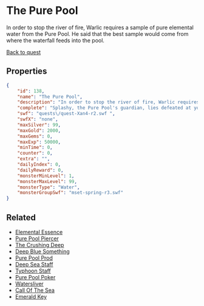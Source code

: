 # The Pure Pool

In order to stop the river of fire, Warlic requires a sample of pure elemental water from the Pure Pool. He said that the best sample would come from where the waterfall feeds into the pool.

[Back to quest](../quests.md)

## Properties

```json
{
    "id": 138,
    "name": "The Pure Pool",
    "description": "In order to stop the river of fire, Warlic requires a sample of pure elemental water from the Pure Pool. He said that the best sample would come from where the waterfall feeds into the pool.",
    "complete": "Splashy, the Pure Pool's guardian, lies defeated at your feet and you can feel your toes squishing inside your socks. You have gotten the water sample from the purest part of the pure pool. Now Warlic can change the river of fire back to water.",
    "swf": "quests\/quest-Xan4-r2.swf ",
    "swfX": "none",
    "maxSilver": 99,
    "maxGold": 2000,
    "maxGems": 0,
    "maxExp": 50000,
    "minTime": 0,
    "counter": 0,
    "extra": "",
    "dailyIndex": 0,
    "dailyReward": 0,
    "monsterMinLevel": 1,
    "monsterMaxLevel": 99,
    "monsterType": "Water",
    "monsterGroupSwf": "mset-spring-r3.swf"
}
```

## Related

- [Elemental Essence](../items/864-elemental-essence.md)
- [Pure Pool Piercer](../items/935-pure-pool-piercer.md)
- [The Crushing Deep](../items/936-the-crushing-deep.md)
- [Deep Blue Something](../items/937-deep-blue-something.md)
- [Pure Pool Prod](../items/938-pure-pool-prod.md)
- [Deep Sea Staff](../items/939-deep-sea-staff.md)
- [Typhoon Staff](../items/940-typhoon-staff.md)
- [Pure Pool Poker](../items/941-pure-pool-poker.md)
- [Watersliver](../items/942-watersliver.md)
- [Call Of The Sea](../items/943-call-of-the-sea.md)
- [Emerald Key](../items/15628-emerald-key.md)

